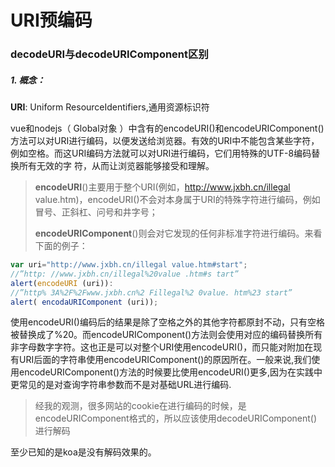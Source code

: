 # URI预编码

### decodeURI与decodeURIComponent区别

##### 1. 概念：

**URI**: Uniform ResourceIdentifiers,通用资源标识符

vue和nodejs（ Global对象 ）中含有的encodeURI()和encodeURIComponent()方法可以对URI进行编码，以便发送给浏览器。有效的URI中不能包含某些字符，例如空格。而这URI编码方法就可以对URI进行编码，它们用特殊的UTF-8编码替换所有无效的字 符，从而让浏览器能够接受和理解。

> **encodeURI**()主要用于整个URI(例如，http://www.jxbh.cn/illegal value.htm)，encodeURI()不会对本身属于URI的特殊字符进行编码，例如冒号、正斜杠、问号和井字号；
>
> **encodeURIComponent**()则会对它发现的任何非标准字符进行编码。来看下面的例子：

```js
var uri="http://www.jxbh.cn/illegal value.htm#start";
//”http: //www.jxbh.cn/illegal%20value .htm#s tart”
alert(encodeURI (uri)):
//”http% 3A%2F%2Fwww.jxbh.cn%2 Fillegal%2 0value. htm%23 start”
alert( encodaURIComponent (uri));
```

使用encodeURI()编码后的结果是除了空格之外的其他字符都原封不动，只有空格被替换成了%20。而encodeURIComponent()方法则会使用对应的编码替换所有非字母数字字符。这也正是可以对整个URI使用encodeURI()，而只能对附加在现有URI后面的字符串使用encodeURIComponent()的原因所在。一般来说,我们使用encodeURIComponent()方法的时候要比使用encodeURI()更多,因为在实践中更常见的是对查询字符串参数而不是对基础URL进行编码.

> 经我的观测，很多网站的cookie在进行编码的时候，是encodeURIComponent格式的，所以应该使用decodeURIComponent()进行解码

至少已知的是koa是没有解码效果的。

